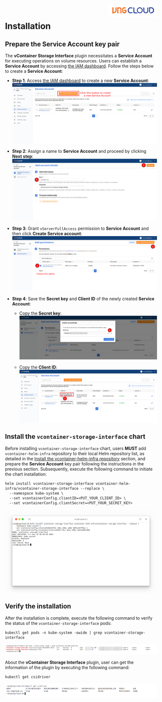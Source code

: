 <div style="float: right;"><img src="../../images/01.png" width="160px" /></div><br>


# Installation
## Prepare the Service Account key pair
The **vContainer Storage Interface** plugin necessitates a **Service Account** for executing operations on volume resources. Users can establish a **Service Account** by accessing [the IAM dashboard](https://hcm-3.console.vngcloud.vn/iam/service-accounts). Follow the steps below to create a **Service Account**:
- **Step 1**: Access [the IAM dashboard](https://hcm-3.console.vngcloud.vn/iam/service-accounts) to create a new **Service Account**:<br>
  ![](./../../images/02.1.png)

- **Step 2**: Assign a name to **Service Account** and proceed by clicking **Next step**:<br>
  ![](./../../images/03.1.png)

- **Step 3**: Grant `vServerFullAccess` permission to **Service Account** and then click **Create Service account**:<br>
  ![](./../../images/04.1.png)

- **Step 4**: Save the **Secret key** and **Client ID** of the newly created **Service Account**:
  - Copy the **Secret key**:<br>
    ![](./../../images/05.png)

  - Copy the **Client ID**:<br>
    ![](./../../images/06.1.png)

## Install the `vcontainer-storage-interface` chart
Before installing `vcontainer-storage-interface` chart, users **MUST** add `vcontainer-helm-infra` repository to their local Helm repository list, as detailed in the [Install the vcontainer-helm-infra repository](./../../index.md#install-the-vcontainer-helm-infra-repository) section, and prepare the **Service Account** key pair following the instructions in the previous section. Subsequently, execute the following command to initiate the chart installation:
```bash=
helm install vcontainer-storage-interface vcontainer-helm-infra/vcontainer-storage-interface --replace \
  --namespace kube-system \
  --set vcontainerConfig.clientID=<PUT_YOUR_CLIENT_ID> \
  --set vcontainerConfig.clientSecret=<PUT_YOUR_SECRET_KEY>
```

<center>

  ![](./../../images/13.png)
</center>

## Verify the installation
After the installation is complete, execute the following command to verify the status of the `vcontainer-storage-interface` pods:
```bash=
kubectl get pods -n kube-system -owide | grep vcontainer-storage-interface
```
  ![](./../../images/10.png)

About the **vContainer Storage Interface** plugin, user can get the information of the plugin by executing the following command:
```bash=
kubectl get csidriver
```
  ![](./../../images/09.png)
